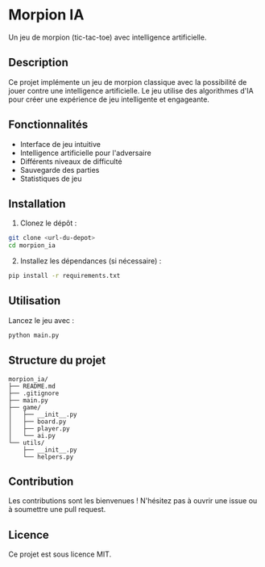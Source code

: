 # Morpion IA

Un jeu de morpion (tic-tac-toe) avec intelligence artificielle.

## Description

Ce projet implémente un jeu de morpion classique avec la possibilité de jouer contre une intelligence artificielle. Le jeu utilise des algorithmes d'IA pour créer une expérience de jeu intelligente et engageante.

## Fonctionnalités

- Interface de jeu intuitive
- Intelligence artificielle pour l'adversaire
- Différents niveaux de difficulté
- Sauvegarde des parties
- Statistiques de jeu

## Installation

1. Clonez le dépôt :
```bash
git clone <url-du-depot>
cd morpion_ia
```

2. Installez les dépendances (si nécessaire) :
```bash
pip install -r requirements.txt
```

## Utilisation

Lancez le jeu avec :
```bash
python main.py
```

## Structure du projet

```
morpion_ia/
├── README.md
├── .gitignore
├── main.py
├── game/
│   ├── __init__.py
│   ├── board.py
│   ├── player.py
│   └── ai.py
└── utils/
    ├── __init__.py
    └── helpers.py
```

## Contribution

Les contributions sont les bienvenues ! N'hésitez pas à ouvrir une issue ou à soumettre une pull request.

## Licence

Ce projet est sous licence MIT. 